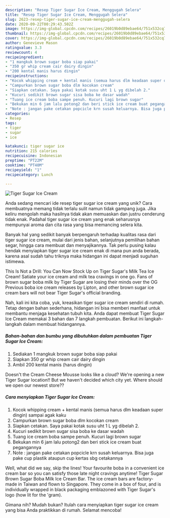 ```yaml
---
description: "Resep Tiger Sugar Ice Cream, Menggugah Selera"
title: "Resep Tiger Sugar Ice Cream, Menggugah Selera"
slug: 2623-resep-tiger-sugar-ice-cream-menggugah-selera
date: 2020-09-22T00:29:43.502Z
image: https://img-global.cpcdn.com/recipes/26019b0d89ebae64/751x532cq70/tiger-sugar-ice-cream-foto-resep-utama.jpg
thumbnail: https://img-global.cpcdn.com/recipes/26019b0d89ebae64/751x532cq70/tiger-sugar-ice-cream-foto-resep-utama.jpg
cover: https://img-global.cpcdn.com/recipes/26019b0d89ebae64/751x532cq70/tiger-sugar-ice-cream-foto-resep-utama.jpg
author: Genevieve Mason
ratingvalue: 3.3
reviewcount: 4
recipeingredient:
- "1 mangkuk brown sugar boba siap pakai"
- "350 gr whip cream cair dairy dingin"
- "200 kental manis harus dingin"
recipeinstructions:
- "Kocok whipping cream + kental manis (semua harus dlm keadaan super dingin) sampai agak kaku"
- "Campurkan brown sugar boba dlm kocokan cream"
- "Siapkan cetakan. Saya pakai kotak susu uht 1 L yg dibelah 2."
- "Kucuri sedikit brown sugar sisa boba ke dasar wadah"
- "Tuang ice cream boba sampe penuh. Kucuri lagi brown sugar"
- "Bekukan min 6 jam lalu potong2 dan beri stick ice cream buat pegangannya"
- "Note : jangan pake cetakan popcicle krn susah keluarnya. Bisa juga pake cup plastik ataupun cup kertas sbg cetakannya"
categories:
- Resep
tags:
- tiger
- sugar
- ice

katakunci: tiger sugar ice 
nutrition: 215 calories
recipecuisine: Indonesian
preptime: "PT22M"
cooktime: "PT40M"
recipeyield: "1"
recipecategory: Lunch

---
```



![Tiger Sugar Ice Cream](https://img-global.cpcdn.com/recipes/26019b0d89ebae64/751x532cq70/tiger-sugar-ice-cream-foto-resep-utama.jpg)

Anda sedang mencari ide resep tiger sugar ice cream yang unik? Cara membuatnya memang tidak terlalu sulit namun tidak gampang juga. Jika keliru mengolah maka hasilnya tidak akan memuaskan dan justru cenderung tidak enak. Padahal tiger sugar ice cream yang enak seharusnya mempunyai aroma dan cita rasa yang bisa memancing selera kita.

Banyak hal yang sedikit banyak berpengaruh terhadap kualitas rasa dari tiger sugar ice cream, mulai dari jenis bahan, selanjutnya pemilihan bahan segar, hingga cara membuat dan menyajikannya. Tak perlu pusing kalau hendak menyiapkan tiger sugar ice cream enak di mana pun anda berada, karena asal sudah tahu triknya maka hidangan ini dapat menjadi suguhan istimewa.

This Is Not a Drill: You Can Now Stock Up on Tiger Sugar&#39;s Milk Tea Ice Cream! Satiate your ice cream and milk tea cravings in one go. Fans of brown sugar boba milk by Tiger Sugar are losing their minds over the OG Previous boba ice cream releases by Lipton, and other brown sugar ice cream bars will not bear Tiger Sugar&#39;s official branding.


Nah, kali ini kita coba, yuk, kreasikan tiger sugar ice cream sendiri di rumah. Tetap dengan bahan sederhana, hidangan ini bisa memberi manfaat untuk membantu menjaga kesehatan tubuh kita. Anda dapat membuat Tiger Sugar Ice Cream memakai 3 bahan dan 7 langkah pembuatan. Berikut ini langkah-langkah dalam membuat hidangannya.

<!--inarticleads1-->

##### Bahan-bahan dan bumbu yang dibutuhkan dalam pembuatan Tiger Sugar Ice Cream:

1. Sediakan 1 mangkuk brown sugar boba siap pakai
1. Siapkan 350 gr whip cream cair dairy dingin
1. Ambil 200 kental manis (harus dingin)


Doesn&#39;t the Cream Cheese Mousse looks like a cloud? We&#39;re opening a new Tiger Sugar location!! But we haven&#39;t decided which city yet. Where should we open our newest store?? 

<!--inarticleads2-->

##### Cara menyiapkan Tiger Sugar Ice Cream:

1. Kocok whipping cream + kental manis (semua harus dlm keadaan super dingin) sampai agak kaku
1. Campurkan brown sugar boba dlm kocokan cream
1. Siapkan cetakan. Saya pakai kotak susu uht 1 L yg dibelah 2.
1. Kucuri sedikit brown sugar sisa boba ke dasar wadah
1. Tuang ice cream boba sampe penuh. Kucuri lagi brown sugar
1. Bekukan min 6 jam lalu potong2 dan beri stick ice cream buat pegangannya
1. Note : jangan pake cetakan popcicle krn susah keluarnya. Bisa juga pake cup plastik ataupun cup kertas sbg cetakannya


Well, what did we say, skip the lines! Your favourite boba in a convenient ice cream bar so you can satisfy those late night cravings anytime! Tiger Sugar Brown Sugar Boba Milk Ice Cream Bar. The ice cream bars are factory-made in Taiwan and flown to Singapore. They come in a box of four, and is individually wrapped in black packaging emblazoned with Tiger Sugar&#39;s logo (how lit for the &#39;gram). 

Gimana nih? Mudah bukan? Itulah cara menyiapkan tiger sugar ice cream yang bisa Anda praktikkan di rumah. Selamat mencoba!
